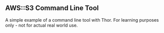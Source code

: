 ## AWS::S3 Command Line Tool

A simple example of a command line tool with Thor. For learning purposes only - not for actual real world use.